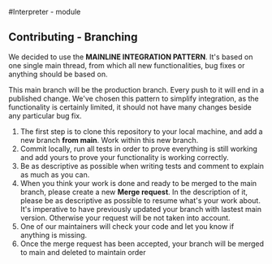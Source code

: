 #Interpreter - module

## Contributing - Branching
We decided to use the **MAINLINE INTEGRATION PATTERN**. 
It's based on one single main thread, from which all new functionalities, bug 
fixes or anything should be based on.

This main branch will be the production branch. Every push to it will end in a published change.
We've chosen this pattern to simplify integration, as the functionality is certainly limited, it
should not have many changes beside any particular bug fix.

1. The first step is to clone this repository to your local machine, and add a new branch **from main**. 
 Work within this new branch.
2. Commit locally, run all tests in order to prove everything is still working and add yours to prove
 your functionality is working correctly.
3. Be as descriptive as possible when writing tests and comment to explain as much as you can.
4. When you think your work is done and ready to be merged to the main branch, please create a new 
**Merge request**. In the description of it, please be as descriptive as possible to resume what's 
your work about. It's imperative to have previously updated your branch with lastest main version. Otherwise 
your request will be not taken into account.
5. One of our maintainers will check your code and let you know if anything is missing.
6. Once the merge request has been accepted, your branch will be merged to main and deleted to maintain order
